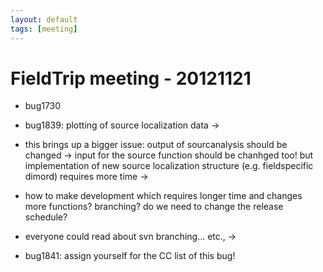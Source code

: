 ```yaml
---
layout: default
tags: [meeting]
---
```


# FieldTrip meeting - 20121121

*  bug1730

*  bug1839: plotting of source localization data -> 

*  this brings up a bigger issue: output of sourcanalysis should be changed -> input for the source function should be chanhged too! but implementation of new source localization structure (e.g. fieldspecific dimord) requires more time ->

*  how to make development which requires longer time and changes more functions? branching? do we need to change the release schedule?

*  everyone could read about svn branching... etc., ->

*  bug1841: assign yourself for the CC list of this bug! 
